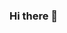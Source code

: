 ### Hi there 👋

<!--
**FionaYuliang/FionaYuliang** is a ✨ _special_ ✨ repository because its `README.md` (this file) appears on your GitHub profile.

Here are some ideas to get you started:

- 🔭 后端开发工程师 -> 前端开发 
- 🌱 追求有物质基础的精神生活
- 📫 邮箱联系：yangmingming94@gmail.com
- 💻 个人博客：https://fionayuliang.github.io/
-->
